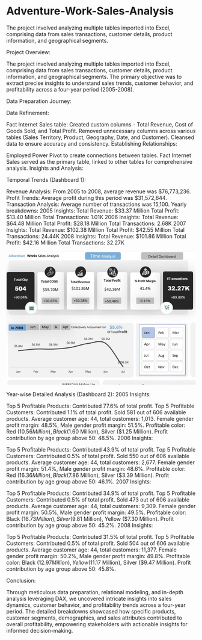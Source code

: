 # Adventure-Work-Sales-Analysis
The project involved analyzing multiple tables imported into Excel, comprising data from sales transactions, customer details, product information, and geographical segments.


Project Overview:

The project involved analyzing multiple tables imported into Excel, comprising data from sales transactions, customer details, product information, and geographical segments. The primary objective was to extract precise insights to understand sales trends, customer behavior, and profitability across a four-year period (2005-2008).

Data Preparation Journey:

Data Refinement:

Fact Internet Sales table: Created custom columns - Total Revenue, Cost of Goods Sold, and Total Profit.
Removed unnecessary columns across various tables (Sales Territory, Product, Geography, Date, and Customer).
Cleansed data to ensure accuracy and consistency.
Establishing Relationships:

Employed Power Pivot to create connections between tables.
Fact Internet Sales served as the primary table, linked to other tables for comprehensive analysis.
Insights and Analysis:

Temporal Trends (Dashboard 1):

Revenue Analysis: From 2005 to 2008, average revenue was $76,773,236.
Profit Trends: Average profit during this period was $31,572,644.
Transaction Analysis: Average number of transactions was 15,100.
Yearly breakdowns:
2005 Insights:
Total Revenue: $33.37 Million
Total Profit: $13.40 Million
Total Transactions: 1.01K
2006 Insights:
Total Revenue: $64.48 Million
Total Profit: $28.18 Million
Total Transactions: 2.68K
2007 Insights:
Total Revenue: $102.38 Million
Total Profit: $42.55 Million
Total Transactions: 24.44K
2008 Insights:
Total Revenue: $101.86 Million
Total Profit: $42.16 Million
Total Transactions: 32.27K


![](./Adventure-Work.JPG)


Year-wise Detailed Analysis (Dashboard 2):
2005 Insights:

Top 5 Profitable Products: Contributed 77.6% of total profit.
Top 5 Profitable Customers: Contributed 1.1% of total profit.
Sold 581 out of 606 available products.
Average customer age: 44, total customers: 1,013.
Female gender profit margin: 48.5%, Male gender profit margin: 51.5%.
Profitable color: Red ($10.56 Million), Black ($1.60 Million), Silver ($1.25 Million).
Profit contribution by age group above 50: 48.5%.
2006 Insights:

Top 5 Profitable Products: Contributed 43.9% of total profit.
Top 5 Profitable Customers: Contributed 0.5% of total profit.
Sold 550 out of 606 available products.
Average customer age: 44, total customers: 2,677.
Female gender profit margin: 51.4%, Male gender profit margin: 48.6%.
Profitable color: Red ($16.36 Million), Black ($7.86 Million), Silver ($3.39 Million).
Profit contribution by age group above 50: 46.1%.
2007 Insights:

Top 5 Profitable Products: Contributed 34.9% of total profit.
Top 5 Profitable Customers: Contributed 0.5% of total profit.
Sold 473 out of 606 available products.
Average customer age: 44, total customers: 9,309.
Female gender profit margin: 50.5%, Male gender profit margin: 49.5%.
Profitable color: Black ($16.73 Million), Silver ($9.81 Million), Yellow ($7.30 Million).
Profit contribution by age group above 50: 45.2%.
2008 Insights:

Top 5 Profitable Products: Contributed 31.5% of total profit.
Top 5 Profitable Customers: Contributed 0.5% of total profit.
Sold 504 out of 606 available products.
Average customer age: 44, total customers: 11,377.
Female gender profit margin: 50.2%, Male gender profit margin: 49.8%.
Profitable color: Black ($12.97 Million), Yellow ($11.17 Million), Silver ($9.47 Million).
Profit contribution by age group above 50: 45.8%.


Conclusion:

Through meticulous data preparation, relational modeling, and in-depth analysis leveraging DAX, we uncovered intricate insights into sales dynamics, customer behavior, and profitability trends across a four-year period. The detailed breakdowns showcased how specific products, customer segments, demographics, and sales attributes contributed to overall profitability, empowering stakeholders with actionable insights for informed decision-making.
